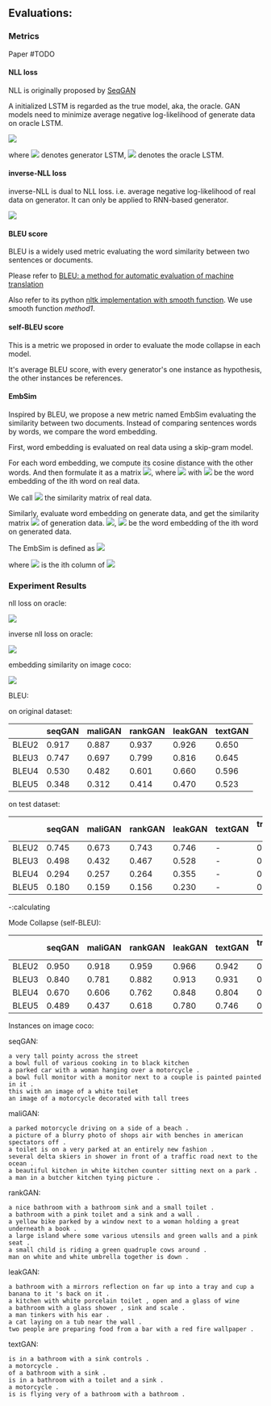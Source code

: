 ## Evaluations:


### Metrics

Paper #TODO

#### NLL loss

NLL is originally proposed by [SeqGAN](https://arxiv.org/abs/1609.05473)

A initialized LSTM is regarded as the true model, aka, the oracle. GAN models need to minimize average negative log-likelihood of generate data on oracle LSTM.

![](fig/math/nll.png)


where ![](fig/math/Gt.png) denotes generator LSTM, ![](fig/math/Go.png) denotes the oracle LSTM. 

#### inverse-NLL loss

inverse-NLL is dual to NLL loss. i.e. average negative log-likelihood of real data on generator. It can only be applied to RNN-based generator.

![](fig/math/inll.png)

#### BLEU score

BLEU is a widely used metric evaluating the word similarity between two sentences or documents.

Please refer to [BLEU: a method for automatic evaluation of machine translation](https://dl.acm.org/citation.cfm?id=1073135)

Also refer to its python [nltk implementation with smooth function](http://www.nltk.org/_modules/nltk/translate/bleu_score.html). 
We use smooth function _method1_.


#### self-BLEU score

This is a metric we proposed in order to evaluate the mode collapse in each model.

It's average BLEU score, with every generator's one instance as hypothesis, the other instances be references.

#### EmbSim

Inspired by BLEU, we propose a new metric named EmbSim evaluating the similarity between two documents. Instead of comparing sentences words by words, we compare the word embedding.

First, word embedding is evaluated on real data using a skip-gram model.

For each word embedding, we compute its cosine distance with the other words. And then formulate it as a matrix ![](fig/math/W.png), where
![](fig/math/wij.png) with ![](fig/math/ei.png) 
 be the word embedding of the ith word on real data. 
 
We call ![](fig/math/W.png) the similarity matrix of real data.  

Similarly, evaluate word embedding on generate data, and get the similarity matrix ![](fig/math/wp.png) of generation data. ![](fig/math/wpij.png),  ![](fig/math/epi.png) be the word embedding of the ith word on generated data. 

The EmbSim is defined as ![](fig/math/embsim.png)

where ![](fig/math/wi.png) is the ith column of ![](fig/math/w.png)

### Experiment Results
nll loss on oracle:

![](fig/nll.png)

inverse nll loss on oracle:

![](fig/inll.png)

embedding similarity on image coco:

![](fig/embsim.png)

BLEU:

on original dataset:

|            | seqGAN | maliGAN | rankGAN | leakGAN | textGAN  |
|------------|--------|---------|---------|---------|----------|
| BLEU2      | 0.917  | 0.887   | 0.937   | 0.926   | 0.650    
| BLEU3      | 0.747  | 0.697   | 0.799   | 0.816   | 0.645
| BLEU4      | 0.530  | 0.482   | 0.601   | 0.660   | 0.596
| BLEU5      | 0.348  | 0.312   | 0.414   | 0.470   | 0.523

on test dataset:

|       | seqGAN | maliGAN | rankGAN | leakGAN | textGAN      | training set |
|-------|--------|---------|---------|---------|--------------|--------------|
| BLEU2 | 0.745  | 0.673   | 0.743   | 0.746   | -        | 0.740        |
| BLEU3 | 0.498  | 0.432   | 0.467   | 0.528   | -        | 0.520        |
| BLEU4 | 0.294  | 0.257   | 0.264   | 0.355   | -        | 0.337        |
| BLEU5 | 0.180  | 0.159   | 0.156   | 0.230   | -        | 0.218        |

-:calculating

Mode Collapse (self-BLEU):


|            | seqGAN | maliGAN | rankGAN | leakGAN | textGAN       | training set  |
|------------|--------|---------|---------|---------|---------------|---------------|
| BLEU2      | 0.950  | 0.918   | 0.959   | 0.966   | 0.942         |0.892         |
| BLEU3      | 0.840  | 0.781   | 0.882   | 0.913   | 0.931         |0.747         |
| BLEU4      | 0.670  | 0.606   | 0.762   | 0.848   | 0.804         |0.573         |
| BLEU5      | 0.489  | 0.437   | 0.618   | 0.780   | 0.746         |0.415         |

Instances on image coco:

seqGAN:
```text
a very tall pointy across the street 
a bowl full of various cooking in to black kitchen 
a parked car with a woman hanging over a motorcycle . 
a bowl full monitor with a monitor next to a couple is painted painted in it . 
this with an image of a white toilet 
an image of a motorcycle decorated with tall trees 
```

maliGAN:
```text
a parked motorcycle driving on a side of a beach . 
a picture of a blurry photo of shops air with benches in american spectators off . 
a toilet is on a very parked at an entirely new fashion . 
several delta skiers in shower in front of a traffic road next to the ocean . 
a beautiful kitchen in white kitchen counter sitting next on a park . 
a man in a butcher kitchen tying picture . 
```

rankGAN:
```text
a nice bathroom with a bathroom sink and a small toilet . 
a bathroom with a pink toilet and a sink and a wall . 
a yellow bike parked by a window next to a woman holding a great underneath a book . 
a large island where some various utensils and green walls and a pink seat . 
a small child is riding a green quadruple cows around . 
man on white and white umbrella together is down . 
```

leakGAN:
```text
a bathroom with a mirrors reflection on far up into a tray and cup a banana to it 's back on it . 
a kitchen with white porcelain toilet , open and a glass of wine 
a bathroom with a glass shower , sink and scale . 
a man tinkers with his ear . 
a cat laying on a tub near the wall . 
two people are preparing food from a bar with a red fire wallpaper . 
```

textGAN:
```text
is in a bathroom with a sink controls . 
a motorcycle . 
of a bathroom with a sink . 
is in a bathroom with a toilet and a sink . 
a motorcycle . 
is is flying very of a bathroom with a bathroom . 
```